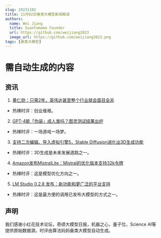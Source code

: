 ```yaml
---
slug: 20231102
title: 11月02日垂类大模型新闻解读
authors:
  name: Wei Jiang
  title: Suanfamama Founder
  url: https://github.com/weijiang2023
  image_url: https://github.com/weijiang2023.png
tags: [垂类大模型]
---
```


# 需自动生成的内容
## 资讯

1. [黄仁勋：只需2年，英伟达甚至整个行业就会面目全非](https://mp.weixin.qq.com/s/p7y34naK3o3BWYxcPSbFvw)
* 热辣时评：创业维艰。

2. [GPT-4能「伪装」成人类吗？图灵测试结果出炉](https://mp.weixin.qq.com/s/TM9OprGx6K_dJ2Qj3sku_A)
* 热辣时评：一场游戏一场梦。

3. [支持二次编辑、导入虚拟引擎5，Stable Diffusion进化出3D生成功能](https://mp.weixin.qq.com/s/p_7IUrF3hcE1zxAzz5p3yw)
* 热辣时评：3D生成是未来发展道路之一。

4. [Amazon发布MistralLite：Mistral的优化版本支持32k令牌](https://twitter.com/MatthewBerman/status/1719758392510824505?s=20)
* 热辣时评：这是模型优化方向之一。

5. [LM Studio 0.2.8 发布：新功能和更广泛的平台支持](https://twitter.com/GitMaxd/status/1719802220403888426?s=20)
* 热辣时评：这是最方便的调用已发布大模型的方式之一。

## 声明

我们感谢小红花技术论坛，奇绩大模型日报，机器之心，量子位，Science AI等提供原始数据源。时评由算法妈妈垂类大模型自动生成。
